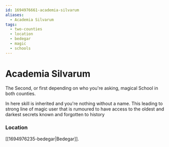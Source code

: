 ```yaml
---
id: 1694976661-academia-silvarum
aliases:
  - Academia Silvarum
tags:
  - two-counties
  - location
  - bedegar
  - magic
  - schools
---
```


# Academia Silvarum

The Second, or first depending on who you're asking, magical School in both counties.

In here skill is inherited and you're nothing without a name. This leading to strong line of magic user that is rumoured to have access to the oldest and darkest secrets known and forgotten to history

### Location

[[1694976235-bedegar|Bedegar]].
